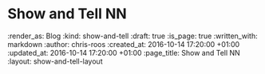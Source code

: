 Show and Tell NN
================

<!-- add content here -->

:render_as: Blog
:kind: show-and-tell
:draft: true
:is_page: true
:written_with: markdown
:author: chris-roos
:created_at: 2016-10-14 17:20:00 +01:00
:updated_at: 2016-10-14 17:20:00 +01:00
:page_title: Show and Tell NN
:layout: show-and-tell-layout
